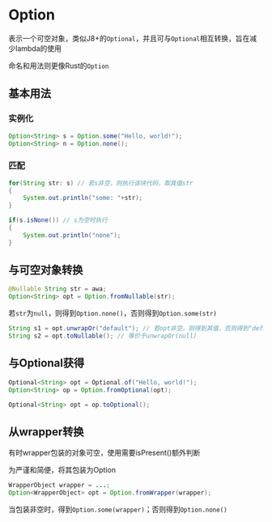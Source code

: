 # Option

表示一个可空对象，类似J8+的`Optional`，并且可与`Optional`相互转换，旨在减少lambda的使用

命名和用法则更像Rust的`Option`

## 基本用法

### 实例化

```java
Option<String> s = Option.some("Hello, world!");
Option<String> n = Option.none();
```

### 匹配

```java
for(String str: s) // 若s非空，则执行该块代码，取其值str
{
    System.out.println("some: "+str);
}
```

```java
if(s.isNone()) // s为空时执行
{
    System.out.println("none");
}
```

## 与可空对象转换

```java
@Nullable String str = awa;
Option<String> opt = Option.fromNullable(str);
```

若`str`为`null`，则得到`Option.none()`，否则得到`Option.some(str)`

```java
String s1 = opt.unwrapOr("default"); // 若opt非空，则得到其值，否则得到"default"
String s2 = opt.toNullable(); // 等价于unwrapOr(null)
```

## 与Optional获得

```java
Optional<String> opt = Optional.of("Hello, world!");
Option<String> op = Option.fromOptional(opt);
```

```java
Optional<String> opt = op.toOptional();
```

## 从wrapper转换

有时wrapper包装的对象可空，使用需要isPresent()额外判断

为严谨和简便，将其包装为Option

```java
WrapperObject wrapper = ...;
Option<WrapperObject> opt = Option.fromWrapper(wrapper);
```

当包装非空时，得到`Option.some(wrapper)`；否则得到`Option.none()`